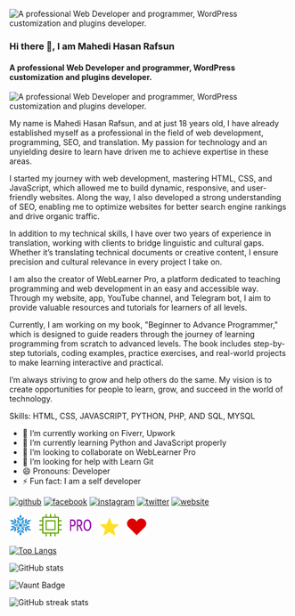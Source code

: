 ![A professional Web Developer and programmer, WordPress customization and plugins developer.](https://pbs.twimg.com/profile_banners/1834270423946805248/1744633024/1080x360)


### Hi there 👋, I am Mahedi Hasan Rafsun 
#### A professional Web Developer and programmer, WordPress customization and plugins developer.
![A professional Web Developer and programmer, WordPress customization and plugins developer.](https://pbs.twimg.com/profile_banners/1834270423946805248/1744633024/1080x360)

My name is Mahedi Hasan Rafsun, and at just 18 years old, I have already established myself as a professional in the field of web development, programming, SEO, and translation. My passion for technology and an unyielding desire to learn have driven me to achieve expertise in these areas.

I started my journey with web development, mastering HTML, CSS, and JavaScript, which allowed me to build dynamic, responsive, and user-friendly websites. Along the way, I also developed a strong understanding of SEO, enabling me to optimize websites for better search engine rankings and drive organic traffic.

In addition to my technical skills, I have over two years of experience in translation, working with clients to bridge linguistic and cultural gaps. Whether it’s translating technical documents or creative content, I ensure precision and cultural relevance in every project I take on.

I am also the creator of WebLearner Pro, a platform dedicated to teaching programming and web development in an easy and accessible way. Through my website, app, YouTube channel, and Telegram bot, I aim to provide valuable resources and tutorials for learners of all levels.

Currently, I am working on my book, "Beginner to Advance Programmer," which is designed to guide readers through the journey of learning programming from scratch to advanced levels. The book includes step-by-step tutorials, coding examples, practice exercises, and real-world projects to make learning interactive and practical.

I’m always striving to grow and help others do the same. My vision is to create opportunities for people to learn, grow, and succeed in the world of technology.

Skills: HTML, CSS, JAVASCRIPT, PYTHON, PHP, AND SQL, MYSQL 

- 🔭 I’m currently working on Fiverr, Upwork 
- 🌱 I’m currently learning Python and JavaScript properly  
- 👯 I’m looking to collaborate on WebLearner Pro  
- 🤔 I’m looking for help with Learn Git 
- 😄 Pronouns: Developer 
- ⚡ Fun fact: I am a self developer  


[<img src='https://cdn.jsdelivr.net/npm/simple-icons@3.0.1/icons/github.svg' alt='github' height='40'>](https://github.com/mhrtuch240)  [<img src='https://cdn.jsdelivr.net/npm/simple-icons@3.0.1/icons/facebook.svg' alt='facebook' height='40'>](https://www.facebook.com/https://www.facebook.com/mhrWebDeveloper)  [<img src='https://cdn.jsdelivr.net/npm/simple-icons@3.0.1/icons/instagram.svg' alt='instagram' height='40'>](https://www.instagram.com/https://www.instagram.com/iammahedihasanalways?igsh=MXE3eXlycTExNDNoOA==/)  [<img src='https://cdn.jsdelivr.net/npm/simple-icons@3.0.1/icons/twitter.svg' alt='twitter' height='40'>](https://twitter.com/https://x.com/MHR_tech240?s=09)  [<img src='https://cdn.jsdelivr.net/npm/simple-icons@3.0.1/icons/icloud.svg' alt='website' height='40'>](https://weblearnerprosite.blogspot.com/)  

<a href='https://archiveprogram.github.com/'><img src='https://raw.githubusercontent.com/acervenky/animated-github-badges/master/assets/acbadge.gif' width='40' height='40'></a> <a href='https://docs.github.com/en/developers'><img src='https://raw.githubusercontent.com/acervenky/animated-github-badges/master/assets/devbadge.gif' width='40' height='40'></a> <a href='https://github.com/pricing'><img src='https://raw.githubusercontent.com/acervenky/animated-github-badges/master/assets/pro.gif' width='40' height='40'></a> <a href='https://stars.github.com/'><img src='https://raw.githubusercontent.com/acervenky/animated-github-badges/master/assets/starbadge.gif' width='35' height='35'></a> <a href='https://docs.github.com/en/github/supporting-the-open-source-community-with-github-sponsors'><img src='https://raw.githubusercontent.com/acervenky/animated-github-badges/master/assets/sponsorbadge.gif' width='35' height='35'></a> 

[![Top Langs](https://github-readme-stats.vercel.app/api/top-langs/?username=mhrtuch240)](https://github.com/anuraghazra/github-readme-stats)

![GitHub stats](https://github-readme-stats.vercel.app/api?username=mhrtuch240&show_icons=true&count_private=true)  

![Vaunt Badge](https://api.vaunt.dev/v1/github/entities/mhrtuch240/contributions?format=svg&private=true)  

![GitHub streak stats](https://streak-stats.demolab.com/?user=mhrtuch240)  

